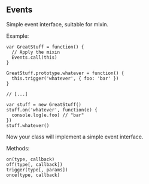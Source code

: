 Events
------

Simple event interface, suitable for mixin.

Example:

    var GreatStuff = function() {
      // Apply the mixin
      Events.call(this)
    }

    GreatStuff.prototype.whatever = function() {
      this.trigger('whatever', { foo: 'bar' })
    }

    // [...]

    var stuff = new GreatStuff()
    stuff.on('whatever', function(e) {
      console.log(e.foo) // "bar"
    })
    stuff.whatever()

Now your class will implement a simple event interface.

Methods:

    on(type, callback)
    off(type[, callback])
    trigger(type[, params])
    once(type, callback)